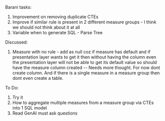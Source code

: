 Barani tasks:
1. Improvement on removing duplicate CTEs
2. Improve if similar rule is present in 2 different measure groups - I think we should not think about it at all
3. Variable when to generate SQL - Parse Tree

Discussed:
1. Measure with no rule - add as null coz if measure has default and if presentation layer wants to get it then without having the column even the presentation layer will not be able to get its default value so should have the measure column created -- Needs more thought. For now dont create column. And if there is a single measure in a measure group then dont even create a table.


To Do:
1. Try it 
2. How to aggregate multiple measures from a measure group via CTEs into 1 SQL model
3. Read GenAI must ask questions